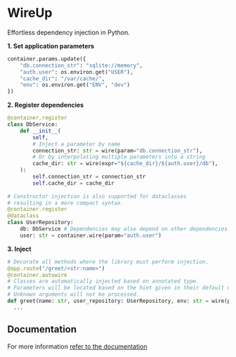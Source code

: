# WireUp

Effortless dependency injection in Python.


**1. Set application parameters** 
```python
container.params.update({
    "db.connection_str": "sqlite://memory",
    "auth.user": os.environ.get("USER"),
    "cache_dir": "/var/cache/",
    "env": os.environ.get("ENV", "dev")
})
```

**2. Register dependencies**

```python
@container.register
class DbService:
    def __init__(
        self,
        # Inject a parameter by name
        connection_str: str = wire(param="db.connection_str"),
        # Or by interpolating multiple parameters into a string
        cache_dir: str = wire(expr="${cache_dir}/${auth.user}/db"),
    ):
        self.connection_str = connection_str
        self.cache_dir = cache_dir
        
# Constructor injection is also supported for dataclasses
# resulting in a more compact syntax.
@container.register
@dataclass  
class UserRepository:
    db: DbService # Dependencies may also depend on other dependencies.
    user: str = container.wire(param="auth.user") 
```

**3. Inject**

```python
# Decorate all methods where the library must perform injection. 
@app.route("/greet/<str:name>")
@container.autowire
# Classes are automatically injected based on annotated type. 
# Parameters will be located based on the hint given in their default value.
# Unknown arguments will not be processed.
def greet(name: str, user_repository: UserRepository, env: str = wire(param="env")):
  ...
```

## Documentation

For more information [refer to the documentation](https://maldoinc.github.io/wireup/)